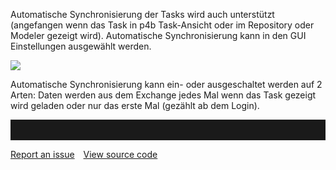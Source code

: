 Automatische Synchronisierung der Tasks wird auch unterstützt (angefangen wenn das Task in p4b Task-Ansicht oder im Repository oder Modeler gezeigt wird). Automatische Synchronisierung kann in den GUI Einstellungen ausgewählt werden. 

![](//images.ctfassets.net/utx1h0gfm1om/4VifiW0x0sWiCY4SaqaMSY/f5133d4f93b4334689e9956a524122fc/328857.png)


Automatische Synchronisierung kann ein- oder ausgeschaltet werden auf 2 Arten: Daten werden aus dem Exchange jedes Mal wenn das Task gezeigt wird geladen oder nur das erste Mal (gezählt ab dem Login).

<hr style="padding-top:2rem" />
<a href="https://github.com/process4/docs/issues" target="_blank" class="bgw btn btn-primary btn-lg shadow-sm">Report an issue</a>
<a href="https://github.com/process4/docs" target="_blank" class="bgw btn btn-primary btn-lg shadow-sm" style="margin-left:10px;">View source code</a>